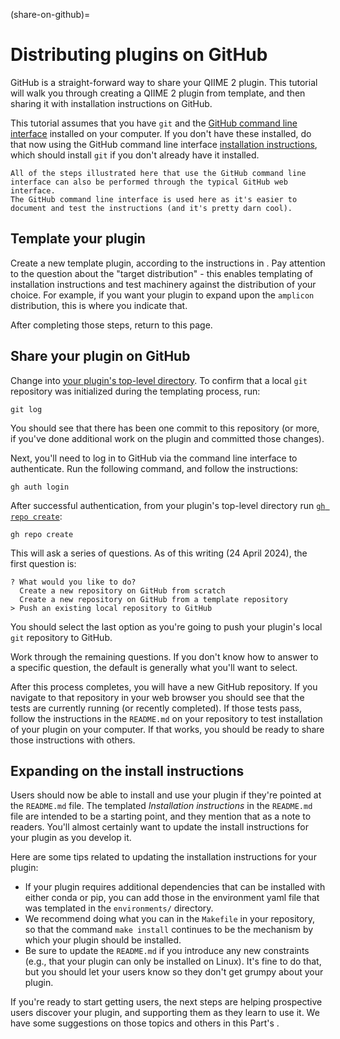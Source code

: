 (share-on-github)=
# Distributing plugins on GitHub

GitHub is a straight-forward way to share your QIIME 2 plugin.
This tutorial will walk you through creating a QIIME 2 plugin from template, and then sharing it with installation instructions on GitHub.

This tutorial assumes that you have `git` and the [GitHub command line interface](https://cli.github.com/) installed on your computer.
If you don't have these installed, do that now using the GitHub command line interface [installation instructions](https://github.com/cli/cli#installation), which should install `git` if you don't already have it installed.

```{note}
All of the steps illustrated here that use the GitHub command line interface can also be performed through the typical GitHub web interface.
The GitHub command line interface is used here as it's easier to document and test the instructions (and it's pretty darn cool).
```

## Template your plugin

Create a new template plugin, according to the instructions in [](plugin-from-template).
Pay attention to the question about the "target distribution" - this enables templating of installation instructions and test machinery against the distribution of your choice.
For example, if you want your plugin to expand upon the `amplicon` distribution, this is where you indicate that.

After completing those steps, return to this page.

## Share your plugin on GitHub

Change into [your plugin's top-level directory](plugin-package-explanation-top-level-directory).
To confirm that a local `git` repository was initialized during the templating process, run:

```shell
git log
```

You should see that there has been one commit to this repository (or more, if you've done additional work on the plugin and committed those changes).

Next, you'll need to log in to GitHub via the command line interface to authenticate.
Run the following command, and follow the instructions:

```shell
gh auth login
```

After successful authentication, from your plugin's top-level directory run [`gh repo create`](https://cli.github.com/manual/gh_repo_create):

```shell
gh repo create
```

This will ask a series of questions.
As of this writing (24 April 2024), the first question is:

```shell
? What would you like to do?
  Create a new repository on GitHub from scratch
  Create a new repository on GitHub from a template repository
> Push an existing local repository to GitHub
```

You should select the last option as you're going to push your plugin's local `git` repository to GitHub.

Work through the remaining questions.
If you don't know how to answer to a specific question, the default is generally what you'll want to select.

After this process completes, you will have a new GitHub repository.
If you navigate to that repository in your web browser you should see that the tests are currently running (or recently completed).
If those tests pass, follow the instructions in the `README.md` on your repository to test installation of your plugin on your computer.
If that works, you should be ready to share those instructions with others.

## Expanding on the install instructions

Users should now be able to install and use your plugin if they're pointed at the `README.md` file.
The templated *Installation instructions* in the `README.md` file are intended to be a starting point, and they mention that as a note to readers.
You'll almost certainly want to update the install instructions for your plugin as you develop it.

Here are some tips related to updating the installation instructions for your plugin:
- If your plugin requires additional dependencies that can be installed with either conda or pip, you can add those in the environment yaml file that was templated in the `environments/` directory.
- We recommend doing what you can in the `Makefile` in your repository, so that the command `make install` continues to be the mechanism by which your plugin should be installed.
- Be sure to update the `README.md` if you introduce any new constraints (e.g., that your plugin can only be installed on Linux).
  It's fine to do that, but you should let your users know so they don't get grumpy about your plugin.

If you're ready to start getting users, the next steps are helping prospective users discover your plugin, and supporting them as they learn to use it.
We have some suggestions on those topics and others in this Part's [](ci-how-to-intro).


